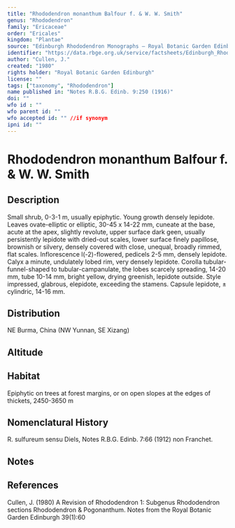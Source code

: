 ```yaml
---
title: "Rhododendron monanthum Balfour f. & W. W. Smith"
genus: "Rhododendron"
family: "Ericaceae"
order: "Ericales"
kingdom: "Plantae"
source: "Edinburgh Rhododendron Monographs – Royal Botanic Garden Edinburgh"
identifier: "https://data.rbge.org.uk/service/factsheets/Edinburgh_Rhododendron_Monographs.xhtml"
author: "Cullen, J."
created: "1980"
rights holder: "Royal Botanic Garden Edinburgh"
license: ""
tags: ["taxonomy", "Rhododendron"]
name published in: "Notes R.B.G. Edinb. 9:250 (1916)"
doi: ""
wfo id : ""
wfo parent id: ""
wfo accepted id: "" //if synonym                      
ipni id: ""
---
```


                       

# Rhododendron monanthum Balfour f. & W. W. Smith

## Description
Small shrub, 0-3-1 m, usually epiphytic. Young growth densely lepidote. Leaves ovate-elliptic or elliptic, 30-45 x 14-22 mm, cuneate at the base, acute at the apex, slightly revolute, upper surface dark geen, usually persistently lepidote with dried-out scales, lower surface finely papillose, brownish or silvery, densely covered with close, unequal, broadly rimmed, flat scales. Inflorescence l(-2)-flowered, pedicels 2-5 mm, densely lepidote. Calyx a minute, undulately lobed rim, very densely lepidote. Corolla tubular-funnel-shaped to tubular-campanulate, the lobes scarcely spreading, 14-20 mm, tube 10-14 mm, bright yellow, drying greenish, lepidote outside. Style impressed, glabrous, elepidote, exceeding the stamens. Capsule lepidote, ± cylindric, 14-16 mm.

## Distribution
NE Burma, China (NW Yunnan, SE Xizang)

## Altitude


## Habitat
Epiphytic on trees at forest margins, or on open slopes at the edges of thickets, 2450-3650 m

## Nomenclatural History
R. sulfureum sensu Diels, Notes R.B.G. Edinb. 7:66 (1912) non Franchet.
                       
## Notes


## References

Cullen, J. (1980) A Revision of Rhododendron 1: Subgenus Rhododendron sections Rhododendron & Pogonanthum. Notes from the Royal Botanic Garden Edinburgh 39(1):60
